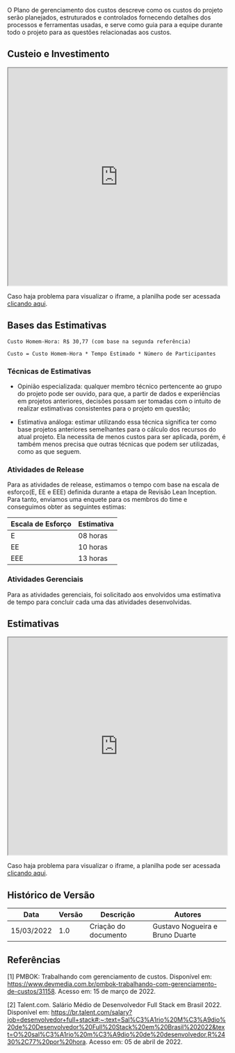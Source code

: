 O Plano de gerenciamento dos custos descreve como os custos do projeto serão planejados, estruturados e controlados fornecendo detalhes dos processos e ferramentas usadas, e serve como guia para a equipe durante todo o projeto para as questões relacionadas aos custos.

## Custeio e Investimento

<iframe src="https://docs.google.com/spreadsheets/d/e/2PACX-1vTVGYcIDQqDiBNTj0CkQ2gy7BAoIoM7D5CECBlqguUTX9UGsz6waPmNY7vRWpnAPRF707V2HGZ4adFL/pubhtml?gid=0&amp;single=true&amp;widget=true&amp;headers=false" width="100%"  height="500px"></iframe>

Caso haja problema para visualizar o iframe, a planilha pode ser acessada [clicando aqui](https://docs.google.com/spreadsheets/d/1PEdOLMKuUnVE1E6avnvDL8vuwnNRwThTmN7LKLLYztA).

## Bases das Estimativas 

    Custo Homem-Hora: R$ 30,77 (com base na segunda referência)

    Custo = Custo Homem-Hora * Tempo Estimado * Número de Participantes

### Técnicas de Estimativas 

- Opinião especializada: qualquer membro técnico pertencente ao grupo do projeto pode ser ouvido, para que, a partir de dados e experiências em projetos anteriores, decisões possam ser tomadas com o intuito de realizar estimativas consistentes para o projeto em questão;

- Estimativa análoga: estimar utilizando essa técnica significa ter como base projetos anteriores semelhantes para o cálculo dos recursos do atual projeto. Ela necessita de menos custos para ser aplicada, porém, é também menos precisa que outras técnicas que podem ser utilizadas, como as que seguem.

### Atividades de Release 

Para as atividades de release, estimamos o tempo com base na escala de esforço(E, EE e EEE) definida durante a etapa de Revisão Lean Inception. Para tanto, enviamos uma enquete para os membros do time e conseguimos obter as seguintes estimas:

| Escala de Esforço | Estimativa |
| ----------------- | ---------- |
| E                 | 08 horas   |
| EE                | 10 horas   |
| EEE               | 13 horas   |

### Atividades Gerenciais

Para as atividades gerenciais, foi solicitado aos envolvidos uma estimativa de tempo para concluir cada uma das atividades desenvolvidas.

## Estimativas

<iframe src="https://docs.google.com/spreadsheets/d/e/2PACX-1vTVGYcIDQqDiBNTj0CkQ2gy7BAoIoM7D5CECBlqguUTX9UGsz6waPmNY7vRWpnAPRF707V2HGZ4adFL/pubhtml?gid=1955257034&amp;single=true&amp;widget=true&amp;headers=false" width="100%"  height="500px"></iframe>

Caso haja problema para visualizar o iframe, a planilha pode ser acessada [clicando aqui](https://docs.google.com/spreadsheets/d/1PEdOLMKuUnVE1E6avnvDL8vuwnNRwThTmN7LKLLYztA).


## Histórico de Versão

| Data       | Versão | Descrição            | Autores                         |
| ---------- | ------ | -------------------- | ------------------------------- |
| 15/03/2022 | 1.0    | Criação do documento | Gustavo Nogueira e Bruno Duarte |

## Referências

[1] PMBOK: Trabalhando com gerenciamento de custos. Disponível em: <https://www.devmedia.com.br/pmbok-trabalhando-com-gerenciamento-de-custos/31158>. Acesso em: 15 de março de 2022.

[2] Talent.com. Salário Médio de Desenvolvedor Full Stack em Brasil 2022. Disponível em: <https://br.talent.com/salary?job=desenvolvedor+full+stack#:~:text=Sal%C3%A1rio%20M%C3%A9dio%20de%20Desenvolvedor%20Full%20Stack%20em%20Brasil%202022&text=O%20sal%C3%A1rio%20m%C3%A9dio%20de%20desenvolvedor,R%2430%2C77%20por%20hora>. Acesso em: 05 de abril de 2022.
